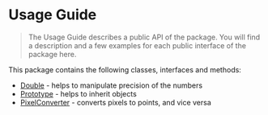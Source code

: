 # Usage Guide
> The Usage Guide describes a public API of the package. You will find a description and a few examples for each public interface of the package here.

This package contains the following classes, interfaces and methods:

* [Double](../api/double.md) - helps to manipulate precision of the numbers
* [Prototype](../api/prototype.md) - helps to inherit objects
* [PixelConverter](../api/pixelconverter.md) - converts pixels to points, and vice versa
